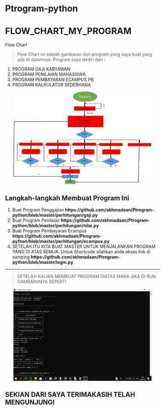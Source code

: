 # Ptrogram-python


# FLOW_CHART_MY_PROGRAM
Flow Chart
>Flow Chart ini adalah gambaran dari program yang saya buat yang ada di dalamnya. Program saya terdiri dari : 
1. PROGRAM GAJI KARYAWAN
2. PROGRAM PENILAIAN MAHASISWA
3. PROGRAM PEMBAYARAN ECAMPUS PB
4. PROGRAM KALKULATOR SEDERHANA
<p align="center">
<img src="https://github.com/akhmadaan/Ptrogram-python/blob/master/jpg/flow%20chart.png" width="450" height="300" />
</p>

## Langkah-langkah Membuat Program Ini 
<ol>
   <li>Buat Program Penggajian <b>https://github.com/akhmadaan/Ptrogram-python/blob/master/perhitungan/gaji.py</b> </li>
   <li>Buat Program Penilaian <b>https://github.com/akhmadaan/Ptrogram-python/blob/master/perhitungan/nilai.py</b></li>
   <li>Buat Program Pembayaran Ecampus <b>https://github.com/akhmadaan/Ptrogram-python/blob/master/perhitungan/ecampus.py</b></li>
   <li>SETELAH ITU KITA BUAT MASTER UNTUK MENJALANKAN PROGRAM YANG DI ATAS SEMUA. Untuk Shortcode silahkan anda akses link di samping  <b>https://github.com/akhmadaan/Ptrogram-python/blob/master/login.py</b></li>
<p align="center">

</ol>
<hr/>

>SETELAH KALIAN MEMBUAT PROGRAM DIATAS MAKA JIKA DI RUN GAMBARANYA SEPERTI
<p align="center">
<img src="https://github.com/akhmadaan/Ptrogram-python/blob/master/jpg/login%20menu.png" width="450" height="300" />




## SEKIAN DARI SAYA TERIMAKASIH TELAH MENGUNJUNGI

